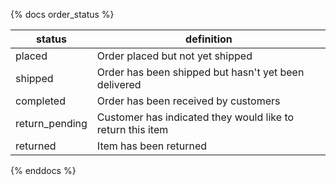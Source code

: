 {% docs order_status %}

| status         | definition |
|----------------|------------|
| placed         | Order placed but not yet shipped |
| shipped        | Order has been shipped but hasn't yet been delivered |
| completed      | Order has been received by customers |
| return_pending | Customer has indicated they would like to return this item |
| returned       | Item has been returned |

{% enddocs %}